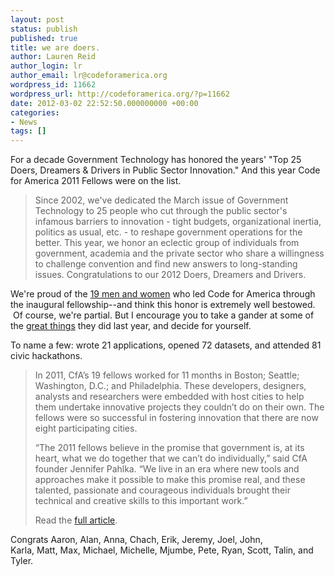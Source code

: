 ```yaml
---
layout: post
status: publish
published: true
title: we are doers.
author: Lauren Reid
author_login: lr
author_email: lr@codeforamerica.org
wordpress_id: 11662
wordpress_url: http://codeforamerica.org/?p=11662
date: 2012-03-02 22:52:50.000000000 +00:00
categories:
- News
tags: []
---
```

For a decade Government Technology has honored the years' "Top 25 Doers, Dreamers &amp; Drivers in Public Sector Innovation." And this year Code for America 2011 Fellows were on the list.
<blockquote>Since 2002, we've dedicated the March issue of Government Technology to 25 people who cut through the public sector's infamous barriers to innovation - tight budgets, organizational inertia, politics as usual, etc. - to reshape government operations for the better. This year, we honor an eclectic group of individuals from government, academia and the private sector who share a willingness to challenge convention and find new answers to long-standing issues. Congratulations to our 2012 Doers, Dreamers and Drivers.</blockquote>
We're proud of the <a href="http://codeforamerica.org/2011-fellows/" target="_blank">19 men and women</a> who led Code for America through the inaugural fellowship--and think this honor is extremely well bestowed.  Of course, we're partial. But I encourage you to take a gander at some of the <a href="http://codeforamerica.org/projects" target="_blank">great things</a> they did last year, and decide for yourself.

To name a few: wrote 21 applications, opened 72 datasets, and attended 81 civic hackathons.
<blockquote>In 2011, CfA’s 19 fellows worked for 11 months in Boston; Seattle; Washington, D.C.; and Philadelphia. These developers, designers, analysts and researchers were embedded with host cities to help them undertake innovative projects they couldn’t do on their own. The fellows were so successful in fostering innovation that there are now eight participating cities.

“The 2011 fellows believe in the promise that government is, at its heart, what we do together that we can’t do individually,” said CfA founder Jennifer Pahlka. “We live in an era where new tools and approaches make it possible to make this promise real, and these talented, passionate and courageous individuals brought their technical and creative skills to this important work.”

Read the <a href="http://www.govtech.com/top-25/Code-for-America-Fellows.html" target="_blank">full article</a>.</blockquote>
Congrats Aaron, Alan, Anna, Chach, Erik, Jeremy, Joel, John, Karla, Matt, Max, Michael, Michelle, Mjumbe, Pete, Ryan, Scott, Talin, and Tyler.
